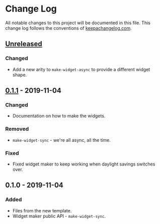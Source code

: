# Change Log
All notable changes to this project will be documented in this file. This change log follows the conventions of [keepachangelog.com](http://keepachangelog.com/).

## [Unreleased]
### Changed
- Add a new arity to `make-widget-async` to provide a different widget shape.

## [0.1.1] - 2019-11-04
### Changed
- Documentation on how to make the widgets.

### Removed
- `make-widget-sync` - we're all async, all the time.

### Fixed
- Fixed widget maker to keep working when daylight savings switches over.

## 0.1.0 - 2019-11-04
### Added
- Files from the new template.
- Widget maker public API - `make-widget-sync`.

[Unreleased]: https://github.com/your-name/cond-let/compare/0.1.1...HEAD
[0.1.1]: https://github.com/your-name/cond-let/compare/0.1.0...0.1.1
